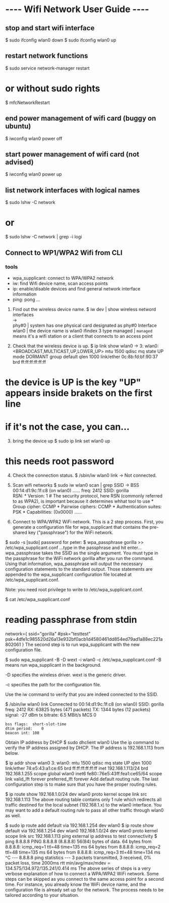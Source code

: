 ---- Wifi Network User Guide ----
===================================



stop and start wifi interface
----------------------------
  $ sudo ifconfig wlan0 down
  $ sudo ifconfig wlan0 up

restart network functions
------------------------
  $ sudo service network-manager restart
  # or without sudo rights 
  $ mfcNetworkRestart

end power management of wifi card (buggy on ubuntu)
--------------------------------------------------
  $ iwconfig wlan0 power off  


start power management of wifi card (not advised)
--------------------------------------------------
  $ iwconfig wlan0 power up

list network interfaces with logical names
-------------------------------------------
  $ sudo lshw -C network
  # or 
  $ sudo lshw -C network | grep -i logi             


Connect to WP1/WPA2 Wifi from CLI
--------------------------------

### tools
  - wpa_supplicant: connect to WPA/WPA2 network
  - iw: find Wifi device name, scan access points
  - ip: enable/disable devices and find general network interface information
  - ping: pong ...

1. Find out the wireless device name.
  $ iw dev                                      | show wireless netword interfaces    
    ->                                          
    phy#0                                       | system has one physical card designated as phy#0
      Interface wlan0                           | the device name is wlan0
        ifindex 3
        type managed                            | `managed` means it's a wifi station or a client that connects to an access point

  

2. Check that the wireless device is up.
  $ ip link show wlan0
    -> 
    3: wlan0: <BROADCAST,MULTICAST,UP,LOWER_UP> mtu 1500 qdisc mq state UP mode DORMANT group default qlen 1000
        link/ether 0c:8b:fd:bf:90:37 brd ff:ff:ff:ff:ff:ff
  # the device is UP is the key "UP" appears inside brakets on the first line
  # if it's not the case, you can...

3. bring the device up 
  $ sudo ip link set wlan0 up  
  # this needs root password

4. Check the connection status.
  $ /sbin/iw wlan0 link
    ->
    Not connected.

5. Scan wifi networks
  $ sudo iw wlan0 scan | grep SSID
    ->
    BSS 00:14:d1:9c:1f:c8 (on wlan0)
            ......
      freq: 2412
      SSID: gorilla                                     
      RSN:	 * Version: 1                       # The security protocol, here RSN (commonly referred to as WPA2), is important because it determines whhat tool to use
        * Group cipher: CCMP
        * Pairwise ciphers: CCMP
        * Authentication suites: PSK
        * Capabilities: (0x0000)
            ......


6. Connect to WPA/WPA2 WiFi network.
This is a 2 step process. First, you generate a configuration file for wpa_supplicant that contains the pre-shared key ("passphrase") for the WiFi network.

$ sudo -s
[sudo] password for peter: 
$ wpa_passphrase gorilla >> /etc/wpa_supplicant.conf 
...type in the passphrase and hit enter...
wpa_passphrase takes the SSID as the single argument. You must type in the passphrase for the WiFi network gorilla after you run the command. Using that information, wpa_passphrase will output the necessary configuration statements to the standard output. Those statements are appended to the wpa_supplicant configuration file located at /etc/wpa_supplicant.conf.

Note: you need root privilege to write to /etc/wpa_supplicant.conf.

$ cat /etc/wpa_supplicant.conf 
# reading passphrase from stdin
network={
	ssid="gorilla"
	#psk="testtest"
	psk=4dfe1c985520d26a13e932bf0acb1d4580461dd854ed79ad1a88ec221a802061
}
The second step is to run wpa_supplicant with the new configuration file.

$ sudo wpa_supplicant -B -D wext -i wlan0 -c /etc/wpa_supplicant.conf
-B means run wpa_supplicant in the background.

-D specifies the wireless driver. wext is the generic driver.

-c specifies the path for the configuration file.

Use the iw command to verify that you are indeed connected to the SSID.

$ /sbin/iw wlan0 link
Connected to 00:14:d1:9c:1f:c8 (on wlan0)
	SSID: gorilla
	freq: 2412
	RX: 63825 bytes (471 packets)
	TX: 1344 bytes (12 packets)
	signal: -27 dBm
	tx bitrate: 6.5 MBit/s MCS 0

	bss flags:	short-slot-time
	dtim period:	0
	beacon int:	100
Obtain IP address by DHCP
$ sudo dhclient wlan0
Use the ip command to verify the IP address assigned by DHCP. The IP address is 192.168.1.113 from below.

$ ip addr show wlan0
3: wlan0:  mtu 1500 qdisc mq state UP qlen 1000
    link/ether 74:e5:43:a1:ce:65 brd ff:ff:ff:ff:ff:ff
    inet 192.168.1.113/24 brd 192.168.1.255 scope global wlan0
    inet6 fe80::76e5:43ff:fea1:ce65/64 scope link 
       valid_lft forever preferred_lft forever
Add default routing rule.
The last configuration step is to make sure that you have the proper routing rules.

$ ip route show
192.168.1.0/24 dev wlan0  proto kernel  scope link  src 192.168.1.113 
The above routing table contains only 1 rule which redirects all traffic destined for the local subnet (192.168.1.x) to the wlan0 interface. You may want to add a default routing rule to pass all other traffic through wlan0 as well.

$ sudo ip route add default via 192.168.1.254 dev wlan0
$ ip route show
default via 192.168.1.254 dev wlan0 
192.168.1.0/24 dev wlan0  proto kernel  scope link  src 192.168.1.113 
ping external ip address to test connectivity
$ ping 8.8.8.8
PING 8.8.8.8 (8.8.8.8) 56(84) bytes of data.
64 bytes from 8.8.8.8: icmp_req=1 ttl=48 time=135 ms
64 bytes from 8.8.8.8: icmp_req=2 ttl=48 time=135 ms
64 bytes from 8.8.8.8: icmp_req=3 ttl=48 time=134 ms
^C
--- 8.8.8.8 ping statistics ---
3 packets transmitted, 3 received, 0% packet loss, time 2000ms
rtt min/avg/max/mdev = 134.575/134.972/135.241/0.414 ms
The above series of steps is a very verbose explanation of how to connect a WPA/WPA2 WiFi network. Some steps can be skipped as you connect to the same access point for a second time. For instance, you already know the WiFi device name, and the configuration file is already set up for the network. The process needs to be tailored according to your situation.
